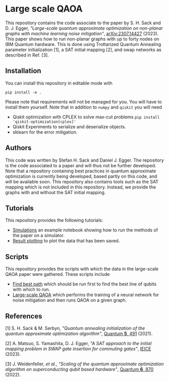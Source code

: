 # Large scale QAOA
This repository contains the code associate to the paper by S. H. Sack and 
D. J. Egger, *"Large-scale quantum approximate optimization on non-planar 
graphs with machine learning noise mitigation"*, [arXiv:2307.14427](https://arxiv.org/abs/2307.14427) (2023).
This paper shows how to run non-planar graphs with up to forty nodes on IBM Quantum hardware.
This is done using Trottarized Quantum Annealing parameter initialization [1], a SAT initial mapping [2], 
and swap networks as described in Ref. [3]. 

## Installation

You can install this repository in editable mode with
```commandline
pip install -e .
```
Please note that requirements will not be managed for you.
You will have to install them yourself.
Note that in addition to `numpy` and `qiskit` you will need

* Qiskit optimization with CPLEX to solve max-cut problems `pip install 'qiskit-optimization[cplex]'`
* Qiskit Experiments to serialize and deserialize objects.
* sklearn for the error mitigation.

## Authors

This code was written by Stefan H. Sack and Daniel J. Egger.
The repository is the code associated to a paper and will thus
not be further developed.
Note that a repository containing best practices in quantum approximate optimization
is currently being developed, based partly on this code, and will be available soon.
This repository also contains tools such as the SAT mapping which is not included in this
repository.
Instead, we provide the graphs with and without the SAT initial mapping.

## Tutorials

This repository provides the following tutorials:

* [Simulations](https://github.ibm.com/DEG/large_scale_qaoa_paper/blob/main/notebooks/simulations.ipynb) an example notebook showing how to run the methods of the paper on a simulator.
* [Result plotting](https://github.ibm.com/DEG/large_scale_qaoa_paper/blob/main/notebooks/plot_results.ipynb) to plot the data that has been saved.

## Scripts

This repository provides the scripts with which the data in the large-scale QAOA paper were gathered. These scripts include

* [Find best path](https://github.ibm.com/DEG/large_scale_qaoa_paper/blob/main/scripts/find_best_path.py) which should be run first to find the best line of qubits with which to run.
* [Large-scale QAOA](https://github.ibm.com/DEG/large_scale_qaoa_paper/blob/main/scripts/large_scale_qaoa.py) which performs the training of a neural network for noise mitigation and then runs QAOA on a given graph.

## References

[1] S. H. Sack & M. Serbyn, *"Quantum annealing initialization of the quantum approximate optimization algorithm"*, [Quantum **5**, 491](https://doi.org/10.22331/q-2021-07-01-491) (2021).

[2] A. Matsuo, S. Yamashita, D. J. Egger, *"A SAT approach to the initial mapping problem in SWAP gate insertion for commuting gates"*, [IEICE](https://doi.org/10.1587/transfun.2022EAP1159) (2023).

[3] J. Weidenfeller, *et al.*, *"Scaling of the quantum approximate optimization algorithm on superconducting qubit based hardware"*, [Quantum **6**, 870](https://doi.org/10.22331/q-2022-12-07-870) (2022).
